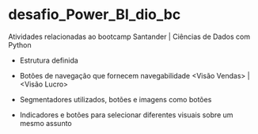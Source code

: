 # desafio_Power_BI_dio_bc
Atividades relacionadas ao bootcamp Santander | Ciências de Dados com Python

- Estrutura definida 

- Botões de navegação que fornecem navegabilidade <Visão Vendas> | <Visão Lucro>

- Segmentadores utilizados, botões e imagens como botões

- Indicadores e botões para selecionar diferentes visuais sobre um mesmo assunto 
